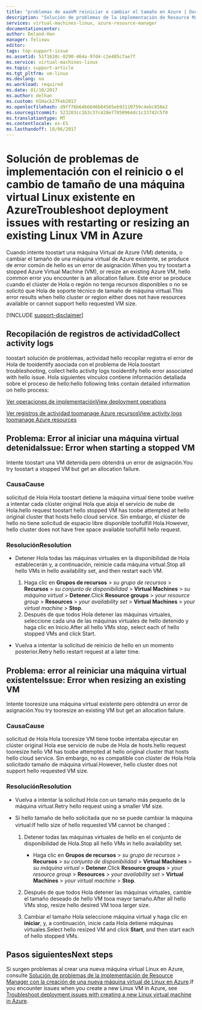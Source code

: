 ```yaml
---
title: "problemas de aaaVM reiniciar o cambiar el tamaño en Azure | Documentos de Microsoft"
description: "Solución de problemas de la implementación de Resource Manager con el reinicio o el cambio de tamaño de una máquina virtual de Linux existente en Azure"
services: virtual-machines-linux, azure-resource-manager
documentationcenter: 
author: Deland-Han
manager: felixwu
editor: 
tags: top-support-issue
ms.assetid: 51f1610c-0290-464a-97d4-c2e485c7ae7f
ms.service: virtual-machines-linux
ms.topic: support-article
ms.tgt_pltfrm: vm-linux
ms.devlang: na
ms.workload: required
ms.date: 01/10/2017
ms.author: delhan
ms.custom: H1Hack27Feb2017
ms.openlocfilehash: d9ff76b64b6646b04565eb93110759c4ebc858e2
ms.sourcegitcommit: 523283cc1b3c37c428e77850964dc1c33742c5f0
ms.translationtype: MT
ms.contentlocale: es-ES
ms.lasthandoff: 10/06/2017
---
```

# <a name="troubleshoot-deployment-issues-with-restarting-or-resizing-an-existing-linux-vm-in-azure"></a><span data-ttu-id="20a1e-103">Solución de problemas de implementación con el reinicio o el cambio de tamaño de una máquina virtual Linux existente en Azure</span><span class="sxs-lookup"><span data-stu-id="20a1e-103">Troubleshoot deployment issues with restarting or resizing an existing Linux VM in Azure</span></span>
<span data-ttu-id="20a1e-104">Cuando intente toostart una máquina Virtual de Azure (VM) detenida, o cambiar el tamaño de una máquina virtual de Azure existente, se produce de error común de hello es un error de asignación.</span><span class="sxs-lookup"><span data-stu-id="20a1e-104">When you try toostart a stopped Azure Virtual Machine (VM), or resize an existing Azure VM, hello common error you encounter is an allocation failure.</span></span> <span data-ttu-id="20a1e-105">Este error se produce cuando el clúster de Hola o región no tenga recursos disponibles o no se solicitó que Hola de soporte técnico de tamaño de máquina virtual.</span><span class="sxs-lookup"><span data-stu-id="20a1e-105">This error results when hello cluster or region either does not have resources available or cannot support hello requested VM size.</span></span>

[!INCLUDE [support-disclaimer](../../../includes/support-disclaimer.md)]

## <a name="collect-activity-logs"></a><span data-ttu-id="20a1e-106">Recopilación de registros de actividad</span><span class="sxs-lookup"><span data-stu-id="20a1e-106">Collect activity logs</span></span>
<span data-ttu-id="20a1e-107">toostart solución de problemas, actividad hello recopilar registra el error de Hola de tooidentify asociada con el problema de Hola.</span><span class="sxs-lookup"><span data-stu-id="20a1e-107">toostart troubleshooting, collect hello activity logs tooidentify hello error associated with hello issue.</span></span> <span data-ttu-id="20a1e-108">Hola siguientes vínculos contiene información detallada sobre el proceso de hello:</span><span class="sxs-lookup"><span data-stu-id="20a1e-108">hello following links contain detailed information on hello process:</span></span>

[<span data-ttu-id="20a1e-109">Ver operaciones de implementación</span><span class="sxs-lookup"><span data-stu-id="20a1e-109">View deployment operations</span></span>](../../azure-resource-manager/resource-manager-deployment-operations.md)

[<span data-ttu-id="20a1e-110">Ver registros de actividad toomanage Azure recursos</span><span class="sxs-lookup"><span data-stu-id="20a1e-110">View activity logs toomanage Azure resources</span></span>](../../resource-group-audit.md)

## <a name="issue-error-when-starting-a-stopped-vm"></a><span data-ttu-id="20a1e-111">Problema: Error al iniciar una máquina virtual detenida</span><span class="sxs-lookup"><span data-stu-id="20a1e-111">Issue: Error when starting a stopped VM</span></span>
<span data-ttu-id="20a1e-112">Intente toostart una VM detenida pero obtendrá un error de asignación.</span><span class="sxs-lookup"><span data-stu-id="20a1e-112">You try toostart a stopped VM but get an allocation failure.</span></span>

### <a name="cause"></a><span data-ttu-id="20a1e-113">Causa</span><span class="sxs-lookup"><span data-stu-id="20a1e-113">Cause</span></span>
<span data-ttu-id="20a1e-114">solicitud de Hola Hola toostart detiene la máquina virtual tiene toobe vuelve a intentar cada clúster original Hola que aloja el servicio de nube de Hola.</span><span class="sxs-lookup"><span data-stu-id="20a1e-114">hello request toostart hello stopped VM has toobe attempted at hello original cluster that hosts hello cloud service.</span></span> <span data-ttu-id="20a1e-115">Sin embargo, el clúster de hello no tiene solicitud de espacio libre disponible toofulfill Hola.</span><span class="sxs-lookup"><span data-stu-id="20a1e-115">However, hello cluster does not have free space available toofulfill hello request.</span></span>

### <a name="resolution"></a><span data-ttu-id="20a1e-116">Resolución</span><span class="sxs-lookup"><span data-stu-id="20a1e-116">Resolution</span></span>
* <span data-ttu-id="20a1e-117">Detener Hola todas las máquinas virtuales en la disponibilidad de Hola establecerán y, a continuación, reinicie cada máquina virtual.</span><span class="sxs-lookup"><span data-stu-id="20a1e-117">Stop all hello VMs in hello availability set, and then restart each VM.</span></span>
  
  1. <span data-ttu-id="20a1e-118">Haga clic en **Grupos de recursos** > *su grupo de recursos* > **Recursos** > *su conjunto de disponibilidad* > **Virtual Machines** > *su máquina virtual* > **Detener**.</span><span class="sxs-lookup"><span data-stu-id="20a1e-118">Click **Resource groups** > *your resource group* > **Resources** > *your availability set* > **Virtual Machines** > *your virtual machine* > **Stop**.</span></span>
  2. <span data-ttu-id="20a1e-119">Después de que todos Hola detener las máquinas virtuales, seleccione cada una de las máquinas virtuales de hello detenido y haga clic en Inicio.</span><span class="sxs-lookup"><span data-stu-id="20a1e-119">After all hello VMs stop, select each of hello stopped VMs and click Start.</span></span>
* <span data-ttu-id="20a1e-120">Vuelva a intentar la solicitud de reinicio de hello en un momento posterior.</span><span class="sxs-lookup"><span data-stu-id="20a1e-120">Retry hello restart request at a later time.</span></span>

## <a name="issue-error-when-resizing-an-existing-vm"></a><span data-ttu-id="20a1e-121">Problema: error al reiniciar una máquina virtual existente</span><span class="sxs-lookup"><span data-stu-id="20a1e-121">Issue: Error when resizing an existing VM</span></span>
<span data-ttu-id="20a1e-122">Intente tooresize una máquina virtual existente pero obtendrá un error de asignación.</span><span class="sxs-lookup"><span data-stu-id="20a1e-122">You try tooresize an existing VM but get an allocation failure.</span></span>

### <a name="cause"></a><span data-ttu-id="20a1e-123">Causa</span><span class="sxs-lookup"><span data-stu-id="20a1e-123">Cause</span></span>
<span data-ttu-id="20a1e-124">solicitud de Hola Hola tooresize VM tiene toobe intentaba ejecutar en clúster original Hola ese servicio de nube de Hola de hosts.</span><span class="sxs-lookup"><span data-stu-id="20a1e-124">hello request tooresize hello VM has toobe attempted at hello original cluster that hosts hello cloud service.</span></span> <span data-ttu-id="20a1e-125">Sin embargo, no es compatible con clúster de Hola Hola solicitado tamaño de máquina virtual.</span><span class="sxs-lookup"><span data-stu-id="20a1e-125">However, hello cluster does not support hello requested VM size.</span></span>

### <a name="resolution"></a><span data-ttu-id="20a1e-126">Resolución</span><span class="sxs-lookup"><span data-stu-id="20a1e-126">Resolution</span></span>
* <span data-ttu-id="20a1e-127">Vuelva a intentar la solicitud Hola con un tamaño más pequeño de la máquina virtual.</span><span class="sxs-lookup"><span data-stu-id="20a1e-127">Retry hello request using a smaller VM size.</span></span>
* <span data-ttu-id="20a1e-128">Si hello tamaño de hello solicitada que no se puede cambiar la máquina virtual:</span><span class="sxs-lookup"><span data-stu-id="20a1e-128">If hello size of hello requested VM cannot be changed：</span></span>
  
  1. <span data-ttu-id="20a1e-129">Detener todas las máquinas virtuales de hello en el conjunto de disponibilidad de Hola.</span><span class="sxs-lookup"><span data-stu-id="20a1e-129">Stop all hello VMs in hello availability set.</span></span>
     
     * <span data-ttu-id="20a1e-130">Haga clic en **Grupos de recursos** > *su grupo de recursos* > **Recursos** > *su conjunto de disponibilidad* > **Virtual Machines** > *su máquina virtual* > **Detener**.</span><span class="sxs-lookup"><span data-stu-id="20a1e-130">Click **Resource groups** > *your resource group* > **Resources** > *your availability set* > **Virtual Machines** > *your virtual machine* > **Stop**.</span></span>
  2. <span data-ttu-id="20a1e-131">Después de que todos Hola detener las máquinas virtuales, cambie el tamaño deseado de hello VM tooa mayor tamaño.</span><span class="sxs-lookup"><span data-stu-id="20a1e-131">After all hello VMs stop, resize hello desired VM tooa larger size.</span></span>
  3. <span data-ttu-id="20a1e-132">Cambiar el tamaño Hola seleccione máquina virtual y haga clic en **iniciar**, y, a continuación, inicie cada Hola detiene máquinas virtuales.</span><span class="sxs-lookup"><span data-stu-id="20a1e-132">Select hello resized VM and click **Start**, and then start each of hello stopped VMs.</span></span>

## <a name="next-steps"></a><span data-ttu-id="20a1e-133">Pasos siguientes</span><span class="sxs-lookup"><span data-stu-id="20a1e-133">Next steps</span></span>
<span data-ttu-id="20a1e-134">Si surgen problemas al crear una nueva máquina virtual Linux en Azure, consulte [Solución de problemas de la implementación de Resource Manager con la creación de una nueva máquina virtual de Linux en Azure](troubleshoot-deployment-new-vm.md?toc=%2fazure%2fvirtual-machines%2flinux%2ftoc.json).</span><span class="sxs-lookup"><span data-stu-id="20a1e-134">If you encounter issues when you create a new Linux VM in Azure, see [Troubleshoot deployment issues with creating a new Linux virtual machine in Azure](troubleshoot-deployment-new-vm.md?toc=%2fazure%2fvirtual-machines%2flinux%2ftoc.json).</span></span>

